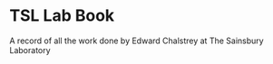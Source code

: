 TSL Lab Book
============

A record of all the work done by Edward Chalstrey at The Sainsbury Laboratory
